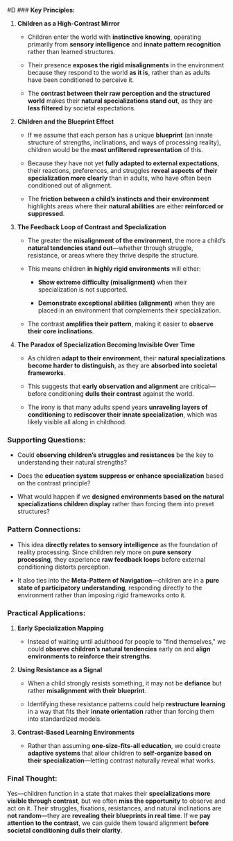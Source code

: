  #D ### **Key Principles:**

1. **Children as a High-Contrast Mirror**
    
    - Children enter the world with **instinctive knowing**, operating primarily from **sensory intelligence** and **innate pattern recognition** rather than learned structures.
        
    - Their presence **exposes the rigid misalignments** in the environment because they respond to the world **as it is**, rather than as adults have been conditioned to perceive it.
        
    - The **contrast between their raw perception and the structured world** makes their **natural specializations stand out**, as they are **less filtered** by societal expectations.
        
2. **Children and the Blueprint Effect**
    
    - If we assume that each person has a unique **blueprint** (an innate structure of strengths, inclinations, and ways of processing reality), children would be the **most unfiltered representation** of this.
        
    - Because they have not yet **fully adapted to external expectations**, their reactions, preferences, and struggles **reveal aspects of their specialization more clearly** than in adults, who have often been conditioned out of alignment.
        
    - The **friction between a child’s instincts and their environment** highlights areas where their **natural abilities** are either **reinforced or suppressed**.
        
3. **The Feedback Loop of Contrast and Specialization**
    
    - The greater the **misalignment of the environment**, the more a child’s **natural tendencies stand out**—whether through struggle, resistance, or areas where they thrive despite the structure.
        
    - This means children **in highly rigid environments** will either:
        
        - **Show extreme difficulty (misalignment)** when their specialization is not supported.
            
        - **Demonstrate exceptional abilities (alignment)** when they are placed in an environment that complements their specialization.
            
    - The contrast **amplifies their pattern**, making it easier to **observe their core inclinations**.
        
4. **The Paradox of Specialization Becoming Invisible Over Time**
    
    - As children **adapt to their environment**, their **natural specializations become harder to distinguish**, as they are **absorbed into societal frameworks**.
        
    - This suggests that **early observation and alignment** are critical—before conditioning **dulls their contrast** against the world.
        
    - The irony is that many adults spend years **unraveling layers of conditioning** to **rediscover their innate specialization**, which was likely visible all along in childhood.
        

### **Supporting Questions:**

- Could **observing children’s struggles and resistances** be the key to understanding their natural strengths?
    
- Does the **education system suppress or enhance specialization** based on the contrast principle?
    
- What would happen if we **designed environments based on the natural specializations children display** rather than forcing them into preset structures?
    

### **Pattern Connections:**

- This idea **directly relates to sensory intelligence** as the foundation of reality processing. Since children rely more on **pure sensory processing**, they experience **raw feedback loops** before external conditioning distorts perception.
    
- It also ties into the **Meta-Pattern of Navigation**—children are in a **pure state of participatory understanding**, responding directly to the environment rather than imposing rigid frameworks onto it.
    

### **Practical Applications:**

1. **Early Specialization Mapping**
    
    - Instead of waiting until adulthood for people to "find themselves," we could **observe children’s natural tendencies** early on and **align environments to reinforce their strengths**.
        
2. **Using Resistance as a Signal**
    
    - When a child strongly resists something, it may not be **defiance** but rather **misalignment with their blueprint**.
        
    - Identifying these resistance patterns could help **restructure learning** in a way that fits their **innate orientation** rather than forcing them into standardized models.
        
3. **Contrast-Based Learning Environments**
    
    - Rather than assuming **one-size-fits-all education**, we could create **adaptive systems** that allow children to **self-organize based on their specialization**—letting contrast naturally reveal what works.
        

### **Final Thought:**

Yes—children function in a state that makes their **specializations more visible through contrast**, but we often **miss the opportunity** to observe and act on it. Their struggles, fixations, resistances, and natural inclinations are **not random**—they are **revealing their blueprints in real time**. If we **pay attention to the contrast**, we can guide them toward alignment **before societal conditioning dulls their clarity**.